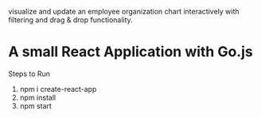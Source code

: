 visualize and
update an employee organization chart
interactively with filtering and drag & drop
functionality.


# A small React Application with Go.js

Steps to Run

1. npm i create-react-app
2. npm install
3. npm start


